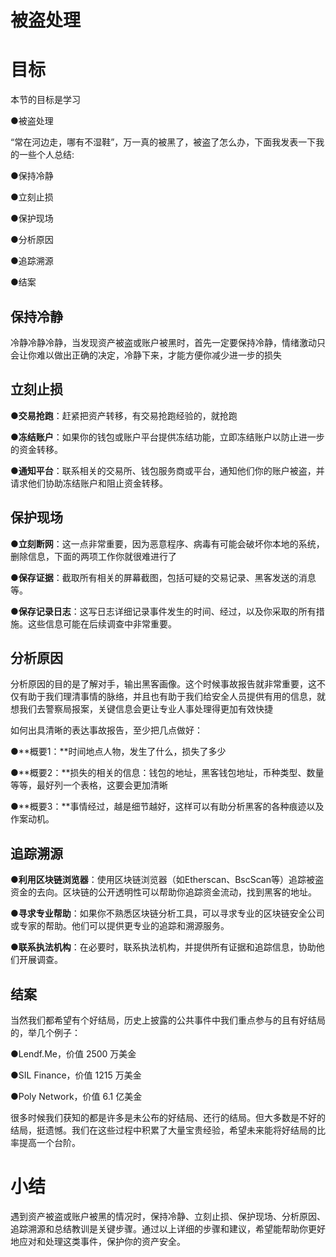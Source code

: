 # 被盗处理

# 目标

本节的目标是学习

●被盗处理

“常在河边走，哪有不湿鞋”，万一真的被黑了，被盗了怎么办，下面我发表一下我的一些个人总结:

●保持冷静

●立刻止损

●保护现场

●分析原因

●追踪溯源

●结案

##  保持冷静

冷静冷静冷静，当发现资产被盗或账户被黑时，首先一定要保持冷静，情绪激动只会让你难以做出正确的决定，冷静下来，才能方便你减少进一步的损失

##  立刻止损

●**交易抢跑**：赶紧把资产转移，有交易抢跑经验的，就抢跑

●**冻结账户**：如果你的钱包或账户平台提供冻结功能，立即冻结账户以防止进一步的资金转移。

●**通知平台**：联系相关的交易所、钱包服务商或平台，通知他们你的账户被盗，并请求他们协助冻结账户和阻止资金转移。

##  保护现场

●**立刻断网**：这一点非常重要，因为恶意程序、病毒有可能会破坏你本地的系统，删除信息，下面的两项工作你就很难进行了

●**保存证据**：截取所有相关的屏幕截图，包括可疑的交易记录、黑客发送的消息等。

●**保存记录日志**：这写日志详细记录事件发生的时间、经过，以及你采取的所有措施。这些信息可能在后续调查中非常重要。

##  分析原因

分析原因的目的是了解对手，输出黑客画像。这个时候事故报告就非常重要，这不仅有助于我们理清事情的脉络，并且也有助于我们给安全人员提供有用的信息，就想我们去警察局报案，关键信息会更让专业人事处理得更加有效快捷

如何出具清晰的表达事故报告，至少把几点做好：

●**概要1：**时间地点人物，发生了什么，损失了多少

●**概要2：**损失的相关的信息：钱包的地址，黑客钱包地址，币种类型、数量等等，最好列一个表格，这要会更加清晰

●**概要3：**事情经过，越是细节越好，这样可以有助分析黑客的各种痕迹以及作案动机。

##  追踪溯源

●**利用区块链浏览器**：使用区块链浏览器（如Etherscan、BscScan等）追踪被盗资金的去向。区块链的公开透明性可以帮助你追踪资金流动，找到黑客的地址。

●**寻求专业帮助**：如果你不熟悉区块链分析工具，可以寻求专业的区块链安全公司或专家的帮助。他们可以提供更专业的追踪和溯源服务。

●**联系执法机构**：在必要时，联系执法机构，并提供所有证据和追踪信息，协助他们开展调查。

##  结案

当然我们都希望有个好结局，历史上披露的公共事件中我们重点参与的且有好结局的，举几个例子：

●Lendf.Me，价值 2500 万美金

●SIL Finance，价值 1215 万美金

●Poly Network，价值 6.1 亿美金

很多时候我们获知的都是许多是未公布的好结局、还行的结局。但大多数是不好的结局，挺遗憾。我们在这些过程中积累了大量宝贵经验，希望未来能将好结局的比率提高一个台阶。

#  小结

遇到资产被盗或账户被黑的情况时，保持冷静、立刻止损、保护现场、分析原因、追踪溯源和总结教训是关键步骤。通过以上详细的步骤和建议，希望能帮助你更好地应对和处理这类事件，保护你的资产安全。